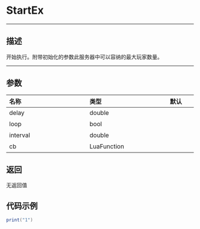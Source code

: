 # StartEx
-----------------------------------------------------------------------------------------
## 描述

开始执行。附带初始化的参数此服务器中可以容纳的最大玩家数量。

-----------------------------------------------------------------------------------------
## 参数


|<div style="width:200px">名称</div>|<div style="width:200px">类型</div>|<div style="width:200px">默认</div>|<div style="width:200px">描述</div>|
|:--------------------|:--------------------|:--------------------|:--------------------|
|delay|double||延迟秒数|
|loop|bool||是否循环|
|interval|double||环间隔多少秒|
|cb|LuaFunction||回调方法|


## 返回

无返回值

## 代码示例

```lua
print("1")

```